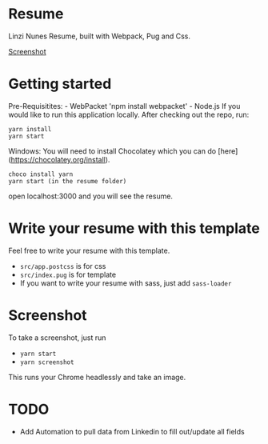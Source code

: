 # Resume

Linzi Nunes Resume, built with Webpack, Pug and Css.

 [Screenshot](https://github.com/LinziNunes/resume/blob/master/linziNunes010518.pdf)

# Getting started
Pre-Requisitites:
	- WebPacket 'npm install webpacket'
	- Node.js
If you would like to run this application locally. After checking out the repo, run:

```
yarn install
yarn start
```

Windows:
You will need to install Chocolatey which you can do [here] (https://chocolatey.org/install).

```
choco install yarn
yarn start (in the resume folder)
```

open localhost:3000 and you will see the resume.

# Write your resume with this template

Feel free to write your resume with this template.

- `src/app.postcss` is for css
- `src/index.pug` is for template
- If you want to write your resume with sass, just add `sass-loader`


# Screenshot

To take a screenshot, just run

- `yarn start`
- `yarn screenshot`

This runs your Chrome headlessly and take an image.

# TODO

- Add Automation to pull data from Linkedin to fill out/update all fields 
